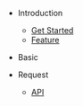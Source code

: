 * Introduction

  * [Get Started](/)
  * [Feature](/feature.md)
  
* Basic

* Request
  
  * [API](/API.md)
